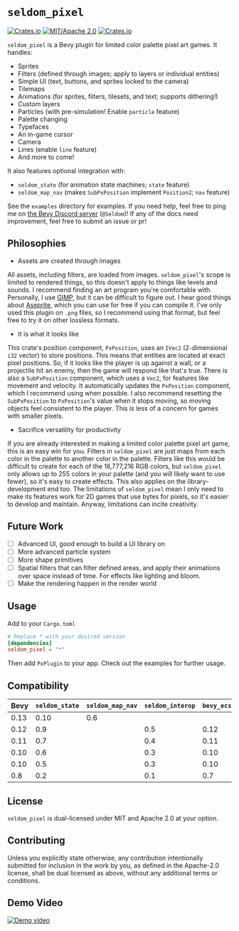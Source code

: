 # `seldom_pixel`

[![Crates.io](https://img.shields.io/crates/v/seldom_pixel.svg)](https://crates.io/crates/seldom_pixel)
[![MIT/Apache 2.0](https://img.shields.io/badge/license-MIT%2FApache-blue.svg)](https://github.com/Seldom-SE/seldom_pixel#license)
[![Crates.io](https://img.shields.io/crates/d/seldom_pixel.svg)](https://crates.io/crates/seldom_pixel)

`seldom_pixel` is a Bevy plugin for limited color palette pixel art games. It handles:

- Sprites
- Filters (defined through images; apply to layers or individual entities)
- Simple UI (text, buttons, and sprites locked to the camera)
- Tilemaps
- Animations (for sprites, filters, tilesets, and text; supports dithering!)
- Custom layers
- Particles (with pre-simulation! Enable `particle` feature)
- Palette changing
- Typefaces
- An in-game cursor
- Camera
- Lines (enable `line` feature)
- And more to come!

It also features optional integration with:

- `seldom_state` (for animation state machines; `state` feature)
- `seldom_map_nav` (makes `SubPxPosition` implement `Position2`; `nav` feature)

See the `examples` directory for examples. If you need help, feel free to ping me
on [the Bevy Discord server](https://discord.com/invite/bevy) (`@Seldom`)! If any of the docs
need improvement, feel free to submit an issue or pr!

## Philosophies

- Assets are created through images

All assets, including filters, are loaded from images. `seldom_pixel`'s scope is limited
to rendered things, so this doesn't apply to things like levels and sounds. I recommend
finding an art program you're comfortable with. Personally, I use [GIMP](https://www.gimp.org/),
but it can be difficult to figure out. I hear good things
about [Aseprite](https://github.com/aseprite/aseprite/), which you can use for free if you
can compile it. I've only used this plugin on `.png` files, so I recommend using that format,
but feel free to try it on other lossless formats.

- It is what it looks like

This crate's position component, `PxPosition`, uses an `IVec2` (2-dimensional `i32` vector)
to store positions. This means that entities are located at exact pixel positions.
So, if it looks like the player is up against a wall, or a projectile hit an enemy, then the game
will respond like that's true. There is also a `SubPxPosition` component, which uses a `Vec2`,
for features like movement and velocity. It automatically updates the `PxPosition` component,
which I recommend using when possible. I also recommend resetting the `SubPxPosition`
to `PxPosition`'s value when it stops moving, so moving objects feel consistent to the player.
This is less of a concern for games with smaller pixels.

- Sacrifice versatility for productivity

If you are already interested in making a limited color palette pixel art game,
this is an easy win for you. Filters in `seldom_pixel` are just maps from each color
in the palette to another color in the palette. Filters like this would be difficult to create
for each of the 16,777,216 RGB colors, but `seldom_pixel` only allows up to 255 colors
in your palette (and you will likely want to use fewer), so it's easy to create effects.
This also applies on the library-development end too. The limitations of `seldom_pixel` mean
I only need to make its features work for 2D games that use bytes for pixels, so it's easier
to develop and maintain. Anyway, limitations can incite creativity.

## Future Work

- [ ] Advanced UI, good enough to build a UI library on
- [ ] More advanced particle system
- [ ] More shape primitives
- [ ] Spatial filters that can filter defined areas, and apply their animations over space
      instead of time. For effects like lighting and bloom.
- [ ] Make the rendering happen in the render world

## Usage

Add to your `Cargo.toml`

```toml
# Replace * with your desired version
[dependencies]
seldom_pixel = "*"
```

Then add `PxPlugin` to your app. Check out the examples for further usage.

## Compatibility

| Bevy | `seldom_state` | `seldom_map_nav` | `seldom_interop` | `bevy_ecs_tilemap` | `seldom_pixel` |
| ---- | -------------- | ---------------- | ---------------- | ------------------ | -------------- |
| 0.13 | 0.10           | 0.6              |                  |                    | 0.6            |
| 0.12 | 0.9            |                  | 0.5              | 0.12               | 0.5            |
| 0.11 | 0.7            |                  | 0.4              | 0.11               | 0.4            |
| 0.10 | 0.6            |                  | 0.3              | 0.10               | 0.3            |
| 0.10 | 0.5            |                  | 0.3              | 0.10               | 0.2            |
| 0.8  | 0.2            |                  | 0.1              | 0.7                | 0.1            |

## License

`seldom_pixel` is dual-licensed under MIT and Apache 2.0 at your option.

## Contributing

Unless you explicitly state otherwise, any contribution intentionally submitted for inclusion
in the work by you, as defined in the Apache-2.0 license, shall be dual licensed as above,
without any additional terms or conditions.

## Demo Video

[![Demo video](https://img.youtube.com/vi/pmTPdGxYVYw/maxresdefault.jpg)](https://youtu.be/pmTPdGxYVYw)
